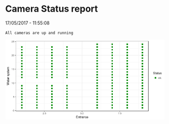 Camera Status report
================
17/05/2017 - 11:55:08

    All cameras are up and running

![](camreport_files/figure-markdown_github/unnamed-chunk-2-1.png)
